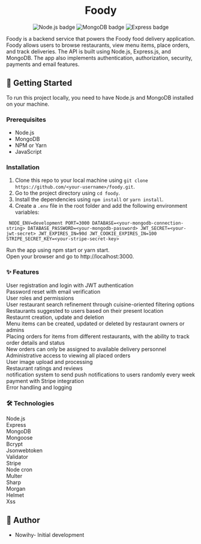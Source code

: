<h1 align="center">Foody</h1>
<p align="center">
  <img src="https://img.shields.io/badge/Node.js-000000?style=for-the-badge&logo=nodedotjs&logoColor=white" alt="Node.js badge">
  <img src="https://img.shields.io/badge/MongoDB-47A248?style=for-the-badge&logo=mongodb&logoColor=white" alt="MongoDB badge">
  <img src="https://img.shields.io/badge/Express-000000?style=for-the-badge&logo=express&logoColor=white" alt="Express badge">
</p>
Foody is a backend service that powers the Foody food delivery application. Foody allows users to browse restaurants, view menu items, place orders, and track deliveries. The API is built using Node.js, Express.js, and MongoDB. The app also implements authentication, authorization, security, payments and email features.

## :rocket: Getting Started

To run this project locally, you need to have Node.js and MongoDB installed on your machine.

### Prerequisites

- Node.js
- MongoDB
- NPM or Yarn
- JavaScript

### Installation

1. Clone this repo to your local machine using `git clone https://github.com/<your-username>/foody.git`.
2. Go to the project directory using `cd foody`.
3. Install the dependencies using `npm install` or `yarn install`.
4. Create a `.env` file in the root folder and add the following environment variables:

`
NODE_ENV=development
PORT=3000
DATABASE=<your-mongodb-connection-string>
DATABASE_PASSWORD=<your-mongodb-password>
JWT_SECRET=<your-jwt-secret>
JWT_EXPIRES_IN=90d
JWT_COOKIE_EXPIRES_IN=100
STRIPE_SECRET_KEY=<your-stripe-secret-key>`

Run the app using npm start or yarn start.<br> Open your browser and go to http://localhost:3000.<br> 

### :sparkles: Features
User registration and login with JWT authentication<br> Password reset with email verification<br>
User roles and permissions<br> User restaurant search refinement through cuisine-oriented filtering options <br> Restaurants suggested to users based on their present location <br> Restaurnt creation, update and deletion<br> Menu items can be created, updated or deleted by restaurant owners or admins <br> Placing orders for items from different restaurants, with the ability to track order details and status <br> New orders can only be assigned to available delivery personnel <br> Administrative access to viewing all placed orders <br> User image upload and processing<br> Restaurant ratings and reviews <br> notification system to send push notifications to users randomly every week<br> payment with Stripe integration<br> Error handling and logging<br>
### :hammer_and_wrench: Technologies
Node.js<br> Express<br> MongoDB<br> Mongoose<br> Bcrypt<br> Jsonwebtoken<br> Validator<br> Stripe<br> Node cron<br>  Multer<br> Sharp<br> Morgan<br> Helmet<br> Xss<br>

## :bust_in_silhouette: Author
- Nowihy- Initial development
